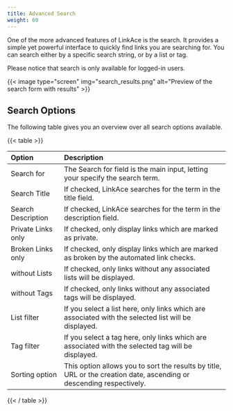 ```yaml
---
title: Advanced Search
weight: 60
---
```


One of the more advanced features of LinkAce is the search. It provides a simple yet powerful interface to quickly find links you are searching for. You can search either by a specific search string, or by a list or tag.

Please notice that search is only available for logged-in users.

{{< image type="screen" img="search_results.png" alt="Preview of the search form with results" >}}


## Search Options

The following table gives you an overview over all search options available.

{{< table >}}

| Option | Description |
|:------|:------------|
| Search for | The Search for field is the main input, letting your specify the search term. |
| Search Title | If checked, LinkAce searches for the term in the title field. |
| Search Description | If checked, LinkAce searches for the term in the description field. |
| Private Links only | If checked, only display links which are marked as private. |
| Broken Links only | If checked, only display links which are marked as broken by the automated link checks. |
| without Lists | If checked, only links without any associated lists will be displayed. |
| without Tags | If checked, only links without any associated tags will be displayed. |
| List filter | If you select a list here, only links which are associated with the selected list will be displayed. |
| Tag filter | If you select a tag here, only links which are associated with the selected tag will be displayed. |
| Sorting option | This option allows you to sort the results by title, URL or the creation date, ascending or descending respectively. |

{{< / table >}}

